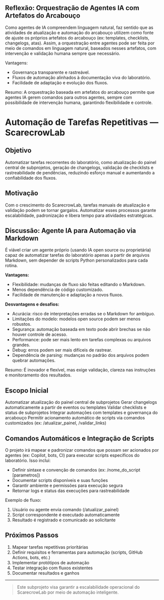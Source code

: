 ## Reflexão: Orquestração de Agentes IA com Artefatos do Arcabouço

Como agentes de IA compreendem linguagem natural, faz sentido que as atividades de atualização e automação do arcabouço utilizem como fonte de ajuste os próprios artefatos do arcabouço (ex: templates, checklists, changelogs, atas). Assim, a orquestração entre agentes pode ser feita por meio de comandos em linguagem natural, baseados nesses artefatos, com intervenção e validação humana sempre que necessário.

Vantagens:
- Governança transparente e rastreável.
- Fluxos de automação alinhados à documentação viva do laboratório.
- Facilidade de adaptação e evolução dos fluxos.

Resumo: A orquestração baseada em artefatos do arcabouço permite que agentes IA gerem comandos para outros agentes, sempre com possibilidade de intervenção humana, garantindo flexibilidade e controle.

# Automação de Tarefas Repetitivas — ScarecrowLab

## Objetivo
Automatizar tarefas recorrentes do laboratório, como atualização do painel central de subprojetos, geração de changelogs, validação de checklists e rastreabilidade de pendências, reduzindo esforço manual e aumentando a confiabilidade dos fluxos.

## Motivação
Com o crescimento do ScarecrowLab, tarefas manuais de atualização e validação podem se tornar gargalos. Automatizar esses processos garante escalabilidade, padronização e libera tempo para atividades estratégicas.


## Discussão: Agente IA para Automação via Markdown

É viável criar um agente próprio (usando IA open source ou proprietária) capaz de automatizar tarefas do laboratório apenas a partir de arquivos Markdown, sem depender de scripts Python personalizados para cada rotina.

**Vantagens:**
- Flexibilidade: mudanças de fluxo são feitas editando o Markdown.
- Menos dependência de código customizado.
- Facilidade de manutenção e adaptação a novos fluxos.

**Desvantagens e desafios:**
- Acurácia: risco de interpretações erradas se o Markdown for ambíguo.
- Limitações do modelo: modelos open source podem ser menos robustos.
- Segurança: automação baseada em texto pode abrir brechas se não houver controle de acesso.
- Performance: pode ser mais lento em tarefas complexas ou arquivos grandes.
- Debug: erros podem ser mais difíceis de rastrear.
- Dependência de parsing: mudanças no padrão dos arquivos podem quebrar automações.

Resumo: É inovador e flexível, mas exige validação, clareza nas instruções e monitoramento dos resultados.

## Escopo Inicial
Automatizar atualização do painel central de subprojetos
Gerar changelogs automaticamente a partir de eventos ou templates
Validar checklists e status de subprojetos
Integrar automações com templates e governança do arcabouço
Permitir acionamento automático de scripts via comandos customizados (ex: /atualizar_painel, /validar_links)

## Comandos Automáticos e Integração de Scripts

O projeto irá mapear e padronizar comandos que possam ser acionados por agentes (ex: Copilot, bots, CI) para executar scripts específicos do laboratório. Isso inclui:
- Definir sintaxe e convenção de comandos (ex: /nome_do_script [parametros])
- Documentar scripts disponíveis e suas funções
- Garantir ambiente e permissões para execução segura
- Retornar logs e status das execuções para rastreabilidade

Exemplo de fluxo:
1. Usuário ou agente envia comando (/atualizar_painel)
2. Script correspondente é executado automaticamente
3. Resultado é registrado e comunicado ao solicitante

## Próximos Passos
1. Mapear tarefas repetitivas prioritárias
2. Definir requisitos e ferramentas para automação (scripts, GitHub Actions, bots, etc.)
3. Implementar protótipos de automação
4. Testar integração com fluxos existentes
5. Documentar resultados e ganhos

---

> Este subprojeto visa garantir a escalabilidade operacional do ScarecrowLab por meio de automação inteligente.
